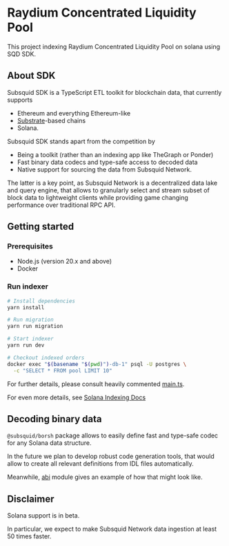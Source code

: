 # Raydium Concentrated Liquidity Pool

This project indexing Raydium Concentrated Liquidity Pool on solana using SQD SDK.

## About SDK

Subsquid SDK is a TypeScript ETL toolkit for blockchain data, that currently supports

* Ethereum and everything Ethereum-like
* [Substrate](https://substrate.io)-based chains
* Solana.

Subsquid SDK stands apart from the competition by

* Being a toolkit (rather than an indexing app like TheGraph or Ponder)
* Fast binary data codecs and type-safe access to decoded data  
* Native support for sourcing the data from Subsquid Network.

The latter is a key point, as Subsquid Network is a decentralized data lake and query engine, 
that allows to granularly select and stream subset of block data to lightweight clients 
while providing game changing performance over traditional RPC API.

## Getting started

### Prerequisites

* Node.js (version 20.x and above)
* Docker

### Run indexer

```bash
# Install dependencies
yarn install

# Run migration
yarn run migration

# Start indexer
yarn run dev

# Checkout indexed orders
docker exec "$(basename "$(pwd)")-db-1" psql -U postgres \
  -c "SELECT * FROM pool LIMIT 10"
```


For further details, please consult heavily commented [main.ts](./src/main.ts). 

For even more details, see [Solana Indexing Docs](https://docs.subsquid.io/solana-indexing/)

## Decoding binary data

`@subsquid/borsh` package allows to easily define fast and type-safe codec for any Solana data structure.

In the future we plan to develop robust code generation tools, 
that would allow to create all relevant definitions from IDL files automatically.

Meanwhile, [abi](./src/abi) module gives an example of how that might look like.

## Disclaimer

Solana support is in beta. 

In particular, we expect to make Subsquid Network data ingestion at least 50 times faster.
